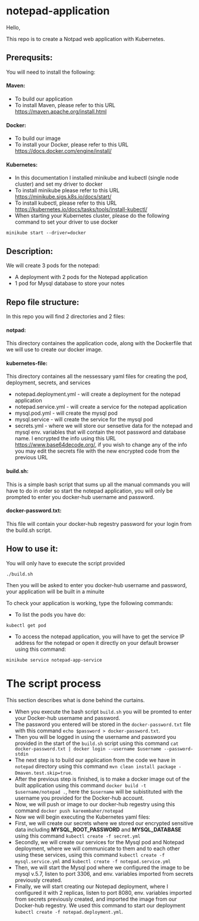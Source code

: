 # notepad-application

Hello,

This repo is to create a Notpad web application with Kubernetes.

## Prerequsits:
You will need to install the following:
#### Maven:
- To build our application
- To install Maven, please refer to this URL https://maven.apache.org/install.html

#### Docker:
- To build our image
- To install your Docker, please refer to this URL https://docs.docker.com/engine/install/

#### Kubernetes:
- In this documentation I installed minikube and kubectl (single node cluster) and set my driver to docker
- To install minikube please refer to this URL https://minikube.sigs.k8s.io/docs/start/
- To install kubectl, please refer to this URL https://kubernetes.io/docs/tasks/tools/install-kubectl/
- When starting your Kubernetes cluster, please do the following command to set your driver to use docker
```
minikube start --driver=docker
```

## Description:
We will create 3 pods for the notepad:
- A deployment with 2 pods for the Notepad application
- 1 pod for Mysql database to store your notes

## Repo file structure:
In this repo you will find 2 directories and 2 files:
#### notpad:
This directory containes the application code, along with the Dockerfile that we will use to create our docker image.

#### kubernetes-file:
This directory containes all the nessessary yaml files for creating the pod, deployment, secrets, and services
- notepad.deployment.yml - will create a deployment for the notepad application
- notepad.service.yml - will create a service for the notepad application
- mysql.pod.yml - will create the mysql pod
- mysql.service - will create the service for the mysql pod
- secrets.yml - where we will store our sensetive data for the notepad and mysql env. variables that will contain the root password and database name. I encrypted the info using this URL https://www.base64decode.org/, if you wish to change any of the info you may edit the secrets file with the new encrypted code from the previous URL

#### build.sh:
This is a simple bash script that sums up all the manual commands you will have to do in order so start the notepad application, you will only be prompted to enter you docker-hub username and password.

#### docker-password.txt:
This file will contain your docker-hub regestry password for your login from the build.sh script.

## How to use it:
You will only have to execute the script provided
```
./build.sh
```
Then you will be asked to enter you docker-hub username and password, your application will be built in a minuite

To check your application is working, type the following commands:
- To list the pods you have do:
```
kubectl get pod
```

- To access the notepad application, you will have to get the service IP address for the notepad or open it directly on your default browser using this command:
```
minikube service notepad-app-service
```

# The script process
This section describes what is done behind the curtains.

- When you execute the bash script `build.sh` you will be promted to enter your Docker-hub username and password.
- The password you entered will be stored in the `docker-password.txt` file with this command `echo $password > docker-password.txt`.
- Then you will be logged in using the username and password you provided in the start of the `build.sh` script using this command `cat docker-password.txt | docker login --username $username --password-stdin`
- The next step is to build our application from the code we have in `notepad` directory using this command `mvn clean install package -Dmaven.test.skip=true`.
- After the previous step is finished, is to make a docker image out of the built application using this command `docker build -t $username/notepad .`, here the `$username` will be subistituted with the username you provided for the Docker-hub account.
- Now, we will push or image to our docker-hub regestry using this command `docker push kareembaher/notepad`
- Now we will begin executing the Kubernetes yaml files:
- First, we will create our secrets where we stored our encrypted sensitive data including **MYSQL_ROOT_PASSWORD** and **MYSQL_DATABASE** using this command `kubectl create -f secret.yml`
- Secondly, we will create our services for the Mysql pod and Notepad deployment, where we will communicate to them and to each other using these services, using this command `kubectl create -f mysql.service.yml` and `kubectl create -f notepad.service.yml`
- Then, we will start the Mysql pod where we configured the image to be mysql v.5.7, listen to port 3306, and env. variables imported from secrets previously created.
- Finally, we will start creating our Notepad deployment, where I configured it with 2 replicas, listen to port 8080, env. variables imported from secrets previously created, and imported the image from our Docker-hub regestry. We used this command to start our deployment `kubectl create -f notepad.deployment.yml`.